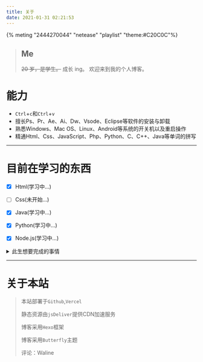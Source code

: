 ```yaml
---
title: 关于
date: 2021-01-31 02:21:53
---
```

{% meting "2444270044" "netease" "playlist" "theme:#C20C0C"%}

> ## Me
>
> ~~20 岁，是学生。~~ 成长 ing。
> 欢迎来到我的个人博客。

# 能力

- `Ctrl`+`c`和`Ctrl`+`v`
- 擅长Ps、Pr、Ae、Ai、Dw、Vsode、Eclipse等软件的安装与卸载
- 熟悉Windows、Mac OS、Linux、Android等系统的开关机以及重启操作
- 精通Html、Css、JavaScript、Php、Python、C、C++、Java等单词的拼写

---

# 目前在学习的东西

- [x] Html(学习中...)
- [ ] Css(未开始...)
- [x] Java(学习中...)
- [x] Python(学习中...)
- [x] Node.js(学习中...)  


<details>
<summary>此生想要完成的事情</summary>

- [ ] 维护一个超过 1k Star 的项目
- [ ] 写一本值得出版的书
- [ ] 做一款值得发售的游戏
- [ ] 做一部有故事的动画短片
- [ ] 在乡村老家有一栋按照自己想法建造的房子
- [ ] 成为一个自己不讨厌的、有趣的人

</details>

---

# 关于本站

> 本站部署于`Github`,`Vercel`
>
> 静态资源由`jsDeliver`提供CDN加速服务
>
> 博客采用`Hexo`框架
>
> 博客采用`Butterfly`主题
>
> 评论：Waline

